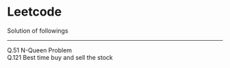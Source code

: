 # Leetcode
Solution of followings    
_____________________             
Q.51 N-Queen Problem      
Q.121 Best time buy and sell the stock
